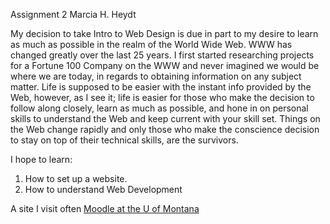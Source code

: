  Assignment 2
Marcia H. Heydt

My decision to take Intro to Web Design is due in part to my desire to learn as much as possible in the realm of the World Wide Web. WWW has changed greatly over the last 25 years. I first started researching projects for a Fortune 100 Company on the WWW and never imagined we would be where we are today, in regards to obtaining information on any subject matter. Life is supposed to be easier with the instant info provided by the Web, however, as I see it; life is easier for those who make the decision to follow along closely, learn as much as possible, and hone in on personal skills to understand the Web and keep current with your skill set. Things on the Web change rapidly and only those who make the conscience decision to stay on top of their technical skills, are the survivors.

I hope to learn:
1. How to set up a website.
2. How to understand Web Development


A site I visit often
[Moodle at the U of Montana](https://moodle.umt.edu/)
